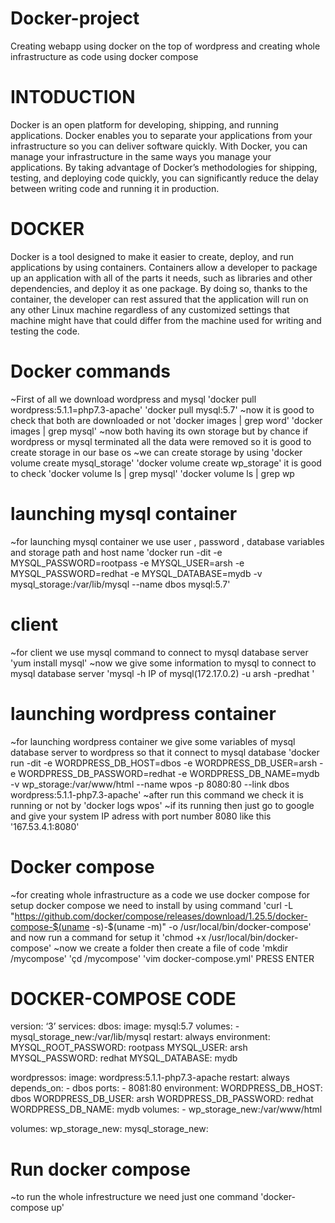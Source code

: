 # Docker-project
Creating webapp using docker on the top of wordpress and creating whole infrastructure as code using docker compose
# INTODUCTION
Docker is an open platform for developing, shipping, and running applications. Docker enables you to separate your applications from your infrastructure so you can deliver software quickly. With Docker, you can manage your infrastructure in the same ways you manage your applications. By taking advantage of Docker’s methodologies for shipping, testing, and deploying code quickly, you can significantly reduce the delay between writing code and running it in production.
# DOCKER
Docker is a tool designed to make it easier to create, deploy, and run applications by using containers. Containers allow a developer to package up an application with all of the parts it needs, such as libraries and other dependencies, and deploy it as one package. By doing so, thanks to the container, the developer can rest assured that the application will run on any other Linux machine regardless of any customized settings that machine might have that could differ from the machine used for writing and testing the code.
# Docker commands
~First of all we download  wordpress and mysql
'docker pull wordpress:5.1.1=php7.3-apache'
'docker pull mysql:5.7'
~now it is good to check that both are downloaded or not 
'docker images | grep word'
'docker images | grep mysql'
~now both having its own storage but by chance if wordpress or mysql terminated all the data were removed so it is good to create storage in our base os
~we can create storage by using
'docker volume create mysql_storage'
'docker volume create wp_storage'
it is good to check 
'docker volume ls | grep mysql'
'docker volume ls | grep wp
# launching mysql container
~for launching mysql container we use user , password , database variables and storage path and host name
'docker run -dit     -e MYSQL_PASSWORD=rootpass      -e MYSQL_USER=arsh        -e MYSQL_PASSWORD=redhat      -e MYSQL_DATABASE=mydb             -v mysql_storage:/var/lib/mysql     --name dbos     mysql:5.7'
# client
~for client we use mysql command to connect to mysql database server
'yum install mysql'
~now we give some information  to mysql to connect to mysql database server 
'mysql    -h     IP of mysql(172.17.0.2)     -u arsh   -predhat '
# launching wordpress container
~for launching wordpress container we give some variables of mysql database server to wordpress so that it connect to mysql database
'docker   run   -dit        -e WORDPRESS_DB_HOST=dbos         -e WORDPRESS_DB_USER=arsh               -e WORDPRESS_DB_PASSWORD=redhat          -e WORDPRESS_DB_NAME=mydb       -v wp_storage:/var/www/html         --name wpos        -p 8080:80             --link dbos               wordpress:5.1.1-php7.3-apache'
~after run this command we check it is running or not by
'docker logs wpos'
~if its running then just go to google and give your system IP adress with port number 8080 like this
'167.53.4.1:8080'
# Docker compose 
~for creating whole infrastructure as a code we use docker compose for setup docker compose we need to install by using command
'curl -L "https://github.com/docker/compose/releases/download/1.25.5/docker-compose-$(uname -s)-$(uname -m)" -o /usr/local/bin/docker-compose'
and now run a command for setup it
'chmod +x /usr/local/bin/docker-compose'
~now we create a folder then create a file of code
'mkdir /mycompose'
'çd /mycompose'
'vim docker-compose.yml'  PRESS ENTER
# DOCKER-COMPOSE CODE
version: ‘3’
services:
  dbos:
    image: mysql:5.7
    volumes:
      - mysql_storage_new:/var/lib/mysql
    restart: always
    environment:
      MYSQL_ROOT_PASSWORD: rootpass
      MYSQL_USER: arsh
      MYSQL_PASSWORD: redhat
      MYSQL_DATABASE: mydb

  wordpressos:
    image: wordpress:5.1.1-php7.3-apache
    restart: always
    depends_on:
      - dbos
    ports:
      - 8081:80
  environment:
    WORDPRESS_DB_HOST: dbos
    WORDPRESS_DB_USER: arsh
    WORDPRESS_DB_PASSWORD: redhat
    WORDPRESS_DB_NAME: mydb
  volumes:
    - wp_storage_new:/var/www/html


volumes:
   wp_storage_new: 
   mysql_storage_new:
# Run docker compose
~to run the whole infrestructure we need just one command
'docker-compose up'


